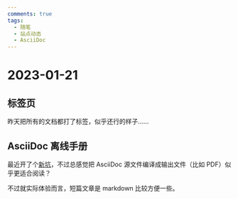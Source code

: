 ```yaml
---
comments: true
tags:
  - 随笔
  - 站点动态
  - AsciiDoc
---
```


# 2023-01-21

## 标签页

昨天把所有的文档都打了标签，似乎还行的样子……

## AsciiDoc 离线手册

最近开了个[新坑](https://github.com/Hanjingxue-Boling/asciidoc-offline-manual)，不过总感觉把 AsciiDoc 源文件编译成输出文件（比如 PDF）似乎更适合阅读？

不过就实际体验而言，短篇文章是 markdown 比较方便一些。